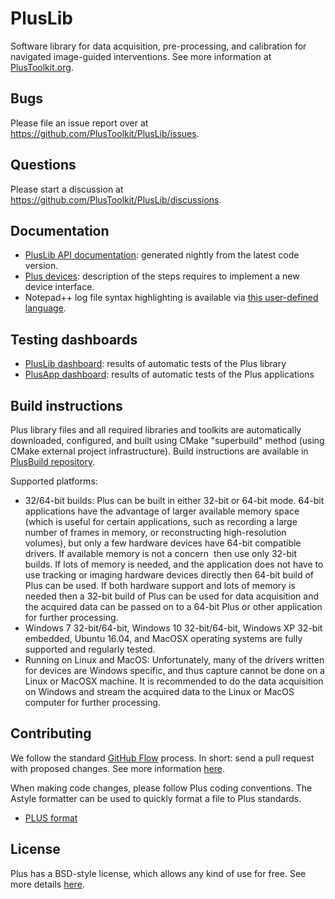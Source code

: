 # PlusLib
Software library for data acquisition, pre-processing, and calibration for navigated image-guided interventions. See more information at [PlusToolkit.org](http://www.plustoolkit.org).

## Bugs
Please file an issue report over at https://github.com/PlusToolkit/PlusLib/issues.

## Questions
Please start a discussion at https://github.com/PlusToolkit/PlusLib/discussions.

## Documentation
- [PlusLib API documentation](http://perk-software.cs.queensu.ca/plus/doc/nightly/dev/): generated nightly from the latest code version.
- [Plus devices](https://plustoolkit.github.io/devicecode): description of the steps requires to implement a new device interface.
- Notepad++ log file syntax highlighting is available via [this user-defined language](https://plustoolkit.github.io/files/PlusLog_NotepadPP_Language.xml).

## Testing dashboards

- [PlusLib dashboard](http://perkdata.cs.queensu.ca/CDash/index.php?project=PlusLib): results of automatic tests of the Plus library
- [PlusApp dashboard](http://perkdata.cs.queensu.ca/CDash/index.php?project=PlusApp): results of automatic tests of the Plus applications


## Build instructions

Plus library files and all required libraries and toolkits are automatically downloaded, configured, and built using CMake "superbuild" method (using CMake external project infrastructure). Build instructions are available in [PlusBuild repository](https://github.com/PlusToolkit/PlusBuild/blob/master/README.md).

Supported platforms:
- 32/64-bit builds: Plus can be built in either 32-bit or 64-bit mode. 64-bit applications have the advantage of larger available memory space (which is useful for certain applications, such as recording a large number of frames in memory, or reconstructing high-resolution volumes), but only a few hardware devices have 64-bit compatible drivers. If available memory is not a concern &nbsp;then use only 32-bit builds. If lots of memory is needed, and the application does not have to use tracking or imaging hardware devices directly then 64-bit build of Plus can be used. If both hardware support and lots of memory is needed then a 32-bit build of Plus can be used for data acquisition and the acquired data can be passed on to a 64-bit Plus or other application for further processing.
- Windows 7 32-bit/64-bit, Windows 10 32-bit/64-bit, Windows XP 32-bit embedded, Ubuntu 16.04, and MacOSX operating systems are fully supported and regularly tested.
- Running on Linux and MacOS: Unfortunately, many of the drivers written for devices are Windows specific, and thus capture cannot be done on a Linux or MacOSX machine. It is recommended to do the data acquisition on Windows and stream the acquired data to the Linux or MacOS computer for further processing.

## Contributing

We follow the standard [GitHub Flow](https://guides.github.com/introduction/flow/) process. In short: send a pull request with proposed changes. See more information [here](https://github.com/PlusToolkit/PlusLib/blob/master/CONTRIBUTING.md).

When making code changes, please follow Plus coding conventions. The Astyle formatter can be used to quickly format a file to Plus standards.
* [PLUS format](https://github.com/PlusToolkit/PlusLib/blob/master/.astylerc)

## License

Plus has a BSD-style license, which allows any kind of use for free. See more details [here](https://github.com/PlusToolkit/PlusLib/blob/master/License.txt).
